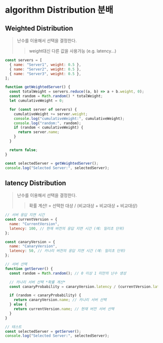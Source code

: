 # algorithm Distribution 분배

## Weighted Distribution

> 난수를 이용해서 선택을 결정한다.
>
> > weight대신 다른 값을 사용가능 (e.g. latency...)

```js
const servers = [
  { name: "Server1", weight: 0.5 },
  { name: "Server2", weight: 0.5 },
  { name: "Server3", weight: 0.5 },
];

function getWeightedServer() {
  const totalWeight = servers.reduce((a, b) => a + b.weight, 0);
  const random = Math.random() * totalWeight;
  let cumulativeWeight = 0;

  for (const server of servers) {
    cumulativeWeight += server.weight;
    console.log("cumulativeWeight:", cumulativeWeight);
    console.log("random:", random);
    if (random < cumulativeWeight) {
      return server.name;
    }
  }

  return false;
}

const selectedServer = getWeightedServer();
console.log("Selected Server:", selectedServer);
```

## latency Distribution

> 난수를 이용해서 선택을 결정한다.
>
> > 확률 계산! = 선택한 대상 / (비교대상 + 비교대상 + 비교대상)

```js
// 서버 응답 지연 시간
const currentVersion = {
  name: "CurrentVersion",
  latency: 100, // 현재 버전의 응답 지연 시간 (예: 밀리초 단위)
};

const canaryVersion = {
  name: "CanaryVersion",
  latency: 50, // 카나리 버전의 응답 지연 시간 (예: 밀리초 단위)
};

// 서버 선택
function getServer() {
  const random = Math.random(); // 0 이상 1 미만의 난수 생성

  // 카나리 서버 선택 *확률 계산*
  const canaryProbability = canaryVersion.latency / (currentVersion.latency + canaryVersion.latency);

  if (random < canaryProbability) {
    return canaryVersion.name; // 카나리 서버 선택
  } else {
    return currentVersion.name; // 현재 버전 서버 선택
  }
}

// 테스트
const selectedServer = getServer();
console.log("Selected Server:", selectedServer);
```
